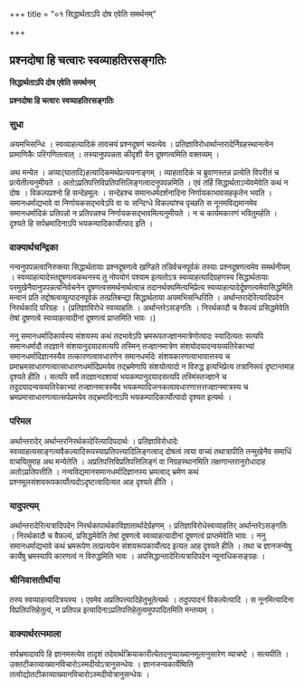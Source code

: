 +++
title = "०१ सिद्धार्थताऽपि दोष एवेति समर्थनम्"

+++


## प्रश्नदोषा हि चत्वारः स्वव्याहतिरसङ्गतिः

**सिद्धार्थताऽपि दोष एवेति समर्थनम्**

**प्रश्नदोषा हि चत्वारः स्वव्याहतिरसङ्गतिः**

### **सुधा**

अयमभिसन्धिः । स्वव्याहत्यादिकं तावत्त्रयं प्रश्नदूषणं भवत्येव । प्रतिज्ञाविरोधार्थान्तरादेर्निग्रहस्थानत्वेन प्रामाणिकैः परिगणितत्वात् । तस्यानुपपन्नता कीदृशी येन दूषणत्वमिति वक्तव्यम् ।

अथ मन्येत । अव्या(घातादि)हत्यादिकमर्थप्रत्ययनाङ्गम् । व्याहतादिकं च ब्रुवाणस्तन्न प्रत्येति विपरीतं च प्रत्येतीत्यनुमीयते । अतोऽप्रतिपत्तिविप्रतिपत्तिलिङ्गत्वादनुपपन्नमिति । एवं तर्हि सिद्धार्थताऽप्येवमेवेति कथं न दोषः । विकल्पप्रश्नो हि सन्देहमूलः । सन्देहश्च समानधर्मदर्शनादिना निर्णायकाभावसहकृतेन भवति । समानधर्माद्यभावे वा निर्णायकसद्भावेऽपि वा यः सन्दिग्धे विकल्पांश्च पृच्छति स नूनमविद्यमानमेव समानधर्मादिकं प्रतिपन्नो न प्रतिपन्नश्च निर्णायकसद्भावमित्यनुमीयते । न च कार्यमकारणं भवितुमर्हति । दृश्यते हि सर्पभ्रमादिनाऽपि भयकम्पादिकार्योत्पाद इति ।

### **वाक्यार्थचन्द्रिका**

नन्वनुपपन्नत्वानिरुक्त्या सिद्धार्थतायाः प्रश्नदूषणत्वे खण्डिते तन्निर्वचनपूर्वकं तस्याः प्रश्नदूषणत्वमेव समर्थनीयम् । स्वव्याहत्यादेस्तद्दूषणत्वकथनस्य तु नोपयोगं पश्याम इत्यतोऽत्र स्वव्याहत्यादिग्रहणस्य सिद्धार्थतायाः परमुखेनैवानुपपन्नत्वनिर्वचनेन दूषणत्वसमर्थनार्थत्वान्न तदानर्थक्यमित्यभिप्रेत्य स्वव्याहत्यादेर्दूषणत्वमेवासिद्धमिति मन्वानं प्रति तद्दोषत्वव्युत्पादनपूर्वकं तत्प्रतिबन्द्या सिद्धार्थताया अयमभिसन्धिरिति । अर्थान्तरादेरित्यादिपदेन निरर्थकादि परिग्रहः । (प्रतिज्ञाविरोधे स्वव्याहतिः । अर्थान्तरेऽसङ्गतिः । निरर्थकादौ च वैफल्यं प्रसिद्धमेवेति तेषां दूषणत्वे स्वव्याहत्यादीनां दूषणत्वं प्राप्तमिति भावः ।)

ननु समानधर्मादिकार्यस्य संशयस्य कथं तदभावेऽपि भ्रमरूपतज्ज्ञानमात्रेणोत्पादः स्यादित्यतः सत्यपि समानधर्मादौ तदज्ञाने संशयानुदयादसत्यपि तस्मिन् तज्ज्ञानमात्रेण संशयोदयादन्वयव्यतिरेकाभ्यां समानधर्मादिज्ञानस्यैव तत्कारणत्वावधारणेन समानधर्मादेः संशयकारणत्वाभावात्तस्य च प्रमाभ्रमसाधारणत्वात्साधारणधर्मादिप्रमयेव तद्भ्रमेणापि संशयोत्पादो न विरुद्ध इत्यभिप्रेत्य तत्रानिरूपं दृष्टान्तमाह दृश्यते हीति । सत्यपि सर्पे तदज्ञानदशायां भयकम्पानुदयादसत्यपि तस्मिंस्तज्ज्ञाने च तदुदयादन्वयव्यतिरेकाभ्यां तज्ज्ञानमात्रस्यैव भयकम्पादिजनकत्वावधारणात्तत्तज्ज्ञानमात्रस्य च भ्रमप्रमासाधारणत्वात्सर्पप्रमयेव तद्भ्रमादिनाऽपि भयकम्पादिकार्योत्पादो दृश्यत इत्यर्थः ।

### **परिमल**

अर्थान्तरादेर् अर्थान्तरनिरर्थकादेरित्यादिपदार्थः । प्रतिज्ञाविरोधादेः स्वव्याहत्यसाङ्गत्यवैकल्यादिरूपस्याप्रतिपत्त्यादिलिङ्गत्वाद् दोषत्वं त्वया वाच्यं तथात्रापीति तन्मुखेनैव समाधिं वाचयितुमाह अथ मन्येतेति । अप्रतिपत्तिविप्रतिपत्तिलिङ्गं वा निग्रहस्थानमिति लक्षणान्तरानुरोधादाह अतोऽप्रतिपत्तीति । नन्वविद्यमानसमानधर्मादिज्ञानस्य भ्रमत्वाद् भ्रमेण कथं प्रश्नमूलसंशयरूपकार्योत्पदोऽदृष्टत्वादित्यत आह दृश्यते हीति ।

### **यादुपत्यम्**

अर्थान्तरादेरित्यत्रादिपदेन निरर्थकापार्थकाविज्ञातार्थादेर्ग्रहणम् । प्रतिज्ञाविरोधेस्वव्याहतिर् अर्थान्तरेऽसङ्गतिः । निरर्थकादौ च वैफल्यं, प्रसिद्धमेवेति तेषां दूषणत्वे स्वव्याहत्यादीनां दूषणत्वं प्राप्तमेवेति भावः । ननु समानधर्माद्यभावे कथं भ्रमरूपेण तत्प्रत्ययेन संशयरूपकार्योत्पद इत्यत आह दृश्यते हीति । तथा च ज्ञानजन्येषु कार्येषु भ्रमस्यापि कारणत्वं न विरुद्धमिति भावः । अपसिद्धान्तादेरित्यत्रादिपदेन न्यूनाधिकसङ्ग्रहः ।

### **श्रीनिवासतीर्थीया**

तस्य स्वव्याहत्यादित्रयस्य । एवमेव अप्रतिपत्त्यादिहेतुभूतेत्यर्थः । तदुपपादनं विकल्पेत्यादि । स नूनमित्यादिना विप्रतिपत्तिहेतुत्वं, न प्रतिपन्न इत्यादिनाऽप्रतिपत्तिहेतुत्वमुपपादितमिति मन्तव्यम् ।

### **वाक्यार्थरत्नमाला**

सर्पभ्रमादावपि हि ज्ञानमस्त्येव तादृशं तदेवार्थक्रियाकारीत्येतदनुव्याख्यानमूलानुसारेण व्याचष्टे । सत्यपीति । उक्तटीकाव्याख्यानविचारोऽस्मदीयोऽत्रानुसन्धेयः । ज्ञानजन्यकार्येष्विति तत्वोद्योतटीकाव्याख्यानविचारोऽस्मदीयोत्रानुसन्धेयः ।

